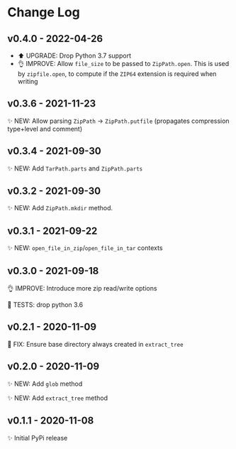 # Change Log

## v0.4.0 - 2022-04-26

- ⬆️ UPGRADE: Drop Python 3.7 support
- 👌 IMPROVE: Allow `file_size` to be passed to `ZipPath.open`.
  This is used by `zipfile.open`, to compute if the `ZIP64` extension is required when writing

## v0.3.6 - 2021-11-23

✨ NEW: Allow parsing `ZipPath` -> `ZipPath.putfile` (propagates compression type+level and comment)

## v0.3.4 - 2021-09-30

✨ NEW: Add `TarPath.parts` and `ZipPath.parts`

## v0.3.2 - 2021-09-30

✨ NEW: Add `ZipPath.mkdir` method.

## v0.3.1 - 2021-09-22

✨ NEW: `open_file_in_zip`/`open_file_in_tar` contexts

## v0.3.0 - 2021-09-18

👌 IMPROVE: Introduce more zip read/write options

🧪 TESTS: drop python 3.6

## v0.2.1 - 2020-11-09

🐛 FIX: Ensure base directory always created in `extract_tree`

## v0.2.0 - 2020-11-09

✨ NEW: Add `glob` method

✨ NEW: Add `extract_tree` method

## v0.1.1 - 2020-11-08

✨ Initial PyPi release

